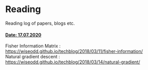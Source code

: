 # Reading
Reading log of papers, blogs etc.

#### <u>Date: 17.07.2020</u>
  Fisher Information Matrix : https://wiseodd.github.io/techblog/2018/03/11/fisher-information/ <br>
  Natural gradient descent : https://wiseodd.github.io/techblog/2018/03/14/natural-gradient/
